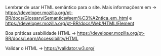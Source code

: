 
Lembrar de usar HTML semântico para o site. Mais informaçõesm em -> https://developer.mozilla.org/pt-BR/docs/Glossary/Semantics#sem%C3%A2ntica_em_html e  https://developer.mozilla.org/pt-BR/docs/Web/HTML/Element

Boa práticas usabilidade HTML -> https://developer.mozilla.org/pt-BR/docs/Learn/Accessibility/HTML

Validar o HTML -> https://validator.w3.org/
